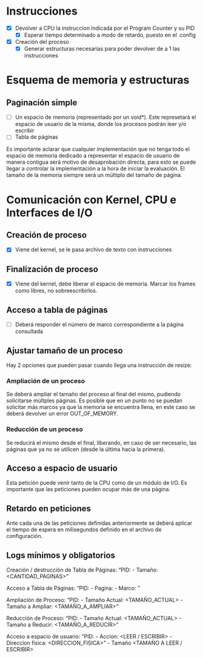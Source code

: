 # Instrucciones
- [x] Devolver a CPU la instruccion indicada por el Program Counter y su PID
  - [x] Esperar tiempo determinado a modo de retardo, puesto en el .config
- [x] Creación del proceso
  - [x] Generar estructuras necesarias para poder devolver de a 1 las instrucciones

# Esquema de memoria y estructuras
## Paginación simple
- [ ] Un espacio de memoria (representado por un void*). Este represetará el espacio de usuario de la misma, donde los procesos podrán leer y/o escribir
- [ ] Tabla de páginas

Es importante aclarar que cualquier implementación que no tenga todo el espacio de memoria dedicado a representar el espacio de usuario de manera contigua será motivo de desaprobación directa, para esto se puede llegar a controlar la implementación a la hora de iniciar la evaluación.
El tamaño de la memoria siempre será un múltiplo del tamaño de página.

# Comunicación con Kernel, CPU e Interfaces de I/O

## Creación de proceso
- [x] Viene del kernel, se le pasa archivo de texto con instrucciones

## Finalización de proceso
- [x] Viene del kernel, debe liberar el espacio de memoria. Marcar los frames como libres, no sobreescribirlos.

## Acceso a tabla de páginas
- [ ]  Deberá responder el número de marco correspondiente a la página consultada

## Ajustar tamaño de un proceso
Hay 2 opciones que pueden pasar cuando llega una instrucción de resize:
### Ampliación de un proceso
Se deberá ampliar el tamaño del proceso al final del mismo, pudiendo solicitarse múltples páginas. Es posible que en un punto no se puedan solicitar más marcos ya que la memoria se encuentra llena, en este caso se deberá devolver un error OUT_OF_MEMORY.

### Reducción de un proceso
Se reducirá el mismo desde el final, liberando, en caso de ser necesario, las páginas que ya no se utilicen (desde la última hacia la primera).

## Acceso a espacio de usuario
Esta petición puede venir tanto de la CPU como de un módulo de I/O. Es importante que las peticiones pueden ocupar más de una página.

## Retardo en peticiones
Ante cada una de las peticiones definidas anteriormente se deberá aplicar el tiempo de espera en milisegundos definido en el archivo de configuración.

## Logs mínimos y obligatorios
Creación / destrucción de Tabla de Páginas: “PID: <PID> - Tamaño: <CANTIDAD_PAGINAS>”

Acceso a Tabla de Páginas: “PID: <PID> - Pagina: <PAGINA> - Marco: <MARCO>” 

Ampliación de Proceso: “PID: <PID> - Tamaño Actual: <TAMAÑO_ACTUAL> - Tamaño a Ampliar: <TAMAÑO_A_AMPLIAR>” 

Reducción de Proceso: “PID: <PID> - Tamaño Actual: <TAMAÑO_ACTUAL> - Tamaño a Reducir: <TAMAÑO_A_REDUCIR>” 

Acceso a espacio de usuario: “PID: <PID> - Accion: <LEER / ESCRIBIR> - Direccion fisica: <DIRECCION_FISICA>” - Tamaño <TAMAÑO A LEER / ESCRIBIR>
